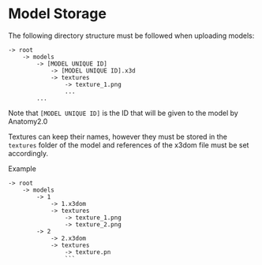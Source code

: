 # Model Storage

The following directory structure must be followed when uploading models:

```
-> root
	-> models
		-> [MODEL UNIQUE ID]
			-> [MODEL UNIQUE ID].x3d
			-> textures
				-> texture_1.png
				...
		...
```
Note that `[MODEL UNIQUE ID]` is the ID that will be given to the model by Anatomy2.0

Textures can keep their names, however they must be stored in the `textures` folder of the model and references of the x3dom file must be set accordingly.

Example
```
-> root
	-> models
		-> 1
			-> 1.x3dom
			-> textures
				-> texture_1.png
				-> texture_2.png
		-> 2
			-> 2.x3dom
			-> textures
				-> texture.pn
				```